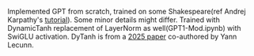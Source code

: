 Implemented GPT from scratch, trained on some Shakespeare(ref Andrej Karpathy's [tutorial](https://www.youtube.com/watch?v=kCc8FmEb1nY)). Some minor details might differ.
Trained with DynamicTanh replacement of LayerNorm as well(GPT1-Mod.ipynb) with SwiGLU activation. DyTanh is from a [2025 paper](https://arxiv.org/pdf/2503.10622) co-authored by Yann Lecunn.
